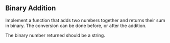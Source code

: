 ## Binary Addition

Implement a function that adds two numbers together and returns their sum in binary. The conversion can be done before, or after the addition.

The binary number returned should be a string.

